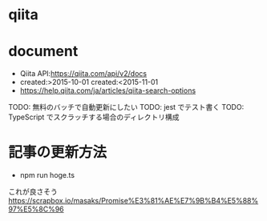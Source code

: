 # qiita

# document

- Qiita API:https://qiita.com/api/v2/docs
- created:>2015-10-01 created:<2015-11-01
- https://help.qiita.com/ja/articles/qiita-search-options

TODO: 無料のバッチで自動更新にしたい
TODO: jest でテスト書く
TODO: TypeScript でスクラッチする場合のディレクトリ構成

# 記事の更新方法

- npm run hoge.ts

これが良さそう
https://scrapbox.io/masaks/Promise%E3%81%AE%E7%9B%B4%E5%88%97%E5%8C%96
